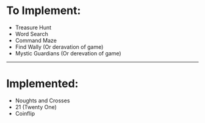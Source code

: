 To Implement:
=============
  - Treasure Hunt
  - Word Search
  - Command Maze  
  - Find Wally (Or deravation of game)
  - Mystic Guardians (Or derevation of game)
  
_________________________________________
  
Implemented:
============
  - Noughts and Crosses
  - 21 (Twenty One)
  - Coinflip